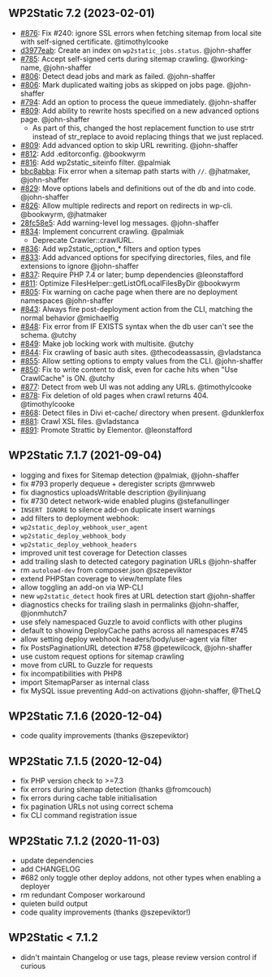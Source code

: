 ## WP2Static 7.2 (2023-02-01)

 - [#876](https://github.com/WP2Static/wp2static/pull/876): Fix #240: ignore SSL errors when fetching sitemap from local site with self-signed certificate. @timothylcooke
 - [d3977eab](d3977eab6be24c4985d998a7f4bf07409ef4a71b): Create an index on `wp2static_jobs.status`. @john-shaffer
 - [#785](https://github.com/leonstafford/wp2static/issues/785): Accept self-signed certs during sitemap crawling. @working-name, @john-shaffer
 - [#806](https://github.com/leonstafford/wp2static/pull/806): Detect dead jobs and mark as failed. @john-shaffer
 - [#806](https://github.com/leonstafford/wp2static/pull/806): Mark duplicated waiting jobs as skipped on jobs page. @john-shaffer
 - [#794](https://github.com/leonstafford/wp2static/issues/794): Add an option to process the queue immediately. @john-shaffer
 - [#809](https://github.com/leonstafford/wp2static/pull/809): Add ability to rewrite hosts specified on a new advanced options page. @john-shaffer
   - As part of this, changed the host replacement function to use strtr instead of str_replace to avoid replacing things that we just replaced.
 - [#809](https://github.com/leonstafford/wp2static/pull/809): Add advanced option to skip URL rewriting. @john-shaffer
 - [#812](https://github.com/leonstafford/wp2static/pull/812): Add .editorconfig. @bookwyrm
 - [#816](https://github.com/leonstafford/wp2static/pull/816): Add wp2static_siteinfo filter. @palmiak
 - [bbc8abba](https://github.com/leonstafford/wp2static/commit/bbc8abba9103d097a62a6bbbd8d7a4229e788f4b): Fix error when a sitemap path starts with `//`. @jhatmaker, @john-shaffer
 - [#829](https://github.com/leonstafford/wp2static/pull/829): Move options labels and definitions out of the db and into code. @john-shaffer
 - [#826](https://github.com/leonstafford/wp2static/pull/826): Allow multiple redirects and report on redirects in wp-cli. @bookwyrm, @jhatmaker
 - [28fc58e5](https://github.com/leonstafford/wp2static/commit/28fc58e5f7694129e5919530adcd6c57435391fb): Add warning-level log messages. @john-shaffer
 - [#834](https://github.com/leonstafford/wp2static/pull/834): Implement concurrent crawling. @palmiak
   - Deprecate Crawler::crawlURL.
 - [#836](https://github.com/leonstafford/wp2static/pull/835): Add wp2static_option_\* filters and option types
 - [#833](https://github.com/leonstafford/wp2static/pull/833): Add advanced options for specifying directories, files, and file extensions to ignore @john-shaffer
 - [#837](https://github.com/leonstafford/wp2static/pull/837): Require PHP 7.4 or later; bump dependencies @leonstafford
 - [#811](https://github.com/leonstafford/wp2static/issues/811): Optimize FilesHelper::getListOfLocalFilesByDir @bookwyrm
 - [#805](https://github.com/leonstafford/wp2static/issues/805): Fix warning on cache page when there are no deployment namespaces @john-shaffer
 - [#843](https://github.com/leonstafford/wp2static/issues/843): Always fire post-deployment action from the CLI, matching the normal behavior @michaelfig
 - [#848](https://github.com/leonstafford/wp2static/issues/848): Fix error from IF EXISTS syntax when the db user can't see the schema. @utchy
 - [#849](https://github.com/leonstafford/wp2static/issues/849): Make job locking work with multisite. @utchy
 - [#844](https://github.com/leonstafford/wp2static/issues/844): Fix crawling of basic auth sites. @thecodeassassin, @vladstanca
 - [#855](https://github.com/leonstafford/wp2static/issues/855): Allow setting options to empty values from the CLI. @john-shaffer
 - [#850](https://github.com/leonstafford/wp2static/issues/850): Fix to write content to disk, even for cache hits when "Use CrawlCache" is ON. @utchy
 - [#877](https://github.com/leonstafford/wp2static/issues/877): Detect from web UI was not adding any URLs. @timothylcooke
 - [#878](https://github.com/leonstafford/wp2static/issues/878): Fix deletion of old pages when crawl returns 404. @timothylcooke
 - [#868](https://github.com/WP2Static/wp2static/pull/868): Detect files in Divi et-cache/ directory when present. @dunklerfox
 - [#881](https://github.com/WP2Static/wp2static/pull/881): Crawl XSL files. @vladstanca
 - [#891](https://github.com/WP2Static/wp2static/pull/891): Promote Strattic by Elementor. @leonstafford

## WP2Static 7.1.7 (2021-09-04)

 - logging and fixes for Sitemap detection @palmiak, @john-shaffer
 - fix #793 properly dequeue + deregister scripts @mrwweb
 - fix diagnostics uploadsWritable description @yilinjuang
 - fix #730 detect network-wide enabled plugins @stefanullinger
 - `INSERT IGNORE` to silence add-on duplicate insert warnings
 - add filters to deployment webhook:
  - `wp2static_deploy_webhook_user_agent`
  - `wp2static_deploy_webhook_body`
  - `wp2static_deploy_webhook_headers`
 - improved unit test coverage for Detection classes
 - add trailing slash to detected category pagination URLs @john-shaffer
 - rm `autoload-dev` from composer.json @szepeviktor
 - extend PHPStan coverage to view/template files
 - allow toggling an add-on via WP-CLI
 - new `wp2static_detect` hook fires at URL detection start @john-shaffer
 - diagnostics checks for trailing slash in permalinks @john-shaffer, @jonmhutch7
 - use sfely namespaced Guzzle to avoid conflicts with other plugins
 - default to showing DeployCache paths across all namespaces #745
 - allow setting deploy webhook headers/body/user-agent via filter
 - fix PostsPaginationURL detection #758 @petewilcock, @john-shaffer
 - use custom request options for sitemap crawling
 - move from cURL to Guzzle for requests
 - fix incompatibilities with PHP8
 - import SitemapParser as internal class
 - fix MySQL issue preventing Add-on activations @john-shaffer, @TheLQ

## WP2Static 7.1.6 (2020-12-04)

 - code quality improvements (thanks @szepeviktor)

## WP2Static 7.1.5 (2020-12-04)

 - fix PHP version check to >=7.3
 - fix errors during sitemap detection (thanks @fromcouch)
 - fix errors during cache table initialisation
 - fix pagination URLs not using correct schema
 - fix CLI command registration issue

## WP2Static 7.1.2 (2020-11-03)

 - update dependencies
 - add CHANGELOG
 - #682 only toggle other deploy addons, not other types when enabling a deployer
 - rm redundant Composer workaround
 - quieten build output
 - code quality improvements (thanks @szepeviktor!)

## WP2Static &lt; 7.1.2

 - didn't maintain Changelog or use tags, please review version control if curious

